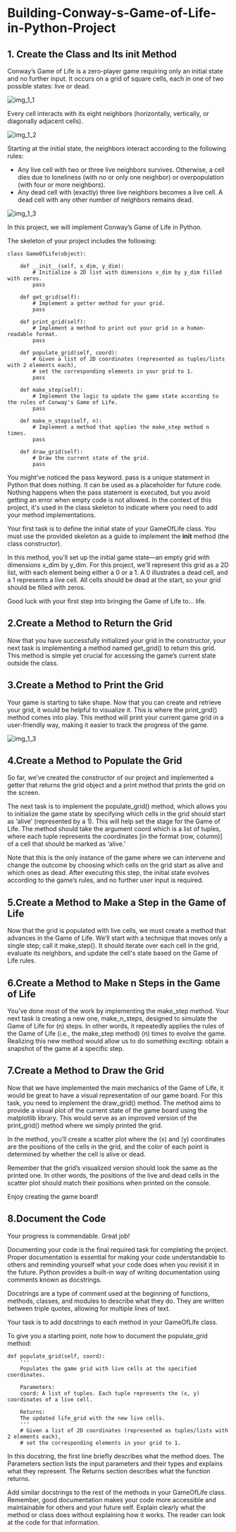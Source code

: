 # Building-Conway-s-Game-of-Life-in-Python-Project

## 1. Create the Class and Its __init__ Method
Conway’s Game of Life is a zero-player game requiring only an initial state and no further input. It occurs on a grid of square cells, each in one of two possible states: live or dead.

![img_1_1](https://github.com/elif-t/Building-Conway-s-Game-of-Life-in-Python-Project/blob/main/img_1_1.png)

Every cell interacts with its eight neighbors (horizontally, vertically, or diagonally adjacent cells).

![img_1_2](https://github.com/elif-t/Building-Conway-s-Game-of-Life-in-Python-Project/blob/main/img_1_2.png)

Starting at the initial state, the neighbors interact according to the following rules:

* Any live cell with two or three live neighbors survives. Otherwise, a cell dies due to loneliness (with no or only one neighbor) or overpopulation (with four or more neighbors).
* Any dead cell with (exactly) three live neighbors becomes a live cell. A dead cell with any other number of neighbors remains dead.

![img_1_3](https://github.com/elif-t/Building-Conway-s-Game-of-Life-in-Python-Project/blob/main/img_1_3.png)


In this project, we will implement Conway’s Game of Life in Python.

The skeleton of your project includes the following:

```
class GameOfLife(object):  
    
    def __init__(self, x_dim, y_dim):
        # Initialize a 2D list with dimensions x_dim by y_dim filled with zeros.
        pass
    
    def get_grid(self):
        # Implement a getter method for your grid.
        pass

    def print_grid(self):
        # Implement a method to print out your grid in a human-readable format.
        pass

    def populate_grid(self, coord):
        # Given a list of 2D coordinates (represented as tuples/lists with 2 elements each),
        # set the corresponding elements in your grid to 1.
        pass

    def make_step(self):
        # Implement the logic to update the game state according to the rules of Conway's Game of Life.
        pass

    def make_n_steps(self, n):
        # Implement a method that applies the make_step method n times.
        pass

    def draw_grid(self):
        # Draw the current state of the grid.
        pass
```

You might’ve noticed the pass keyword. pass is a unique statement in Python that does nothing. It can be used as a placeholder for future code. Nothing happens when the pass statement is executed, but you avoid getting an error when empty code is not allowed. In the context of this project, it's used in the class skeleton to indicate where you need to add your method implementations.

Your first task is to define the initial state of your GameOfLife class. You must use the provided skeleton as a guide to implement the __init__ method (the class constructor).

In this method, you'll set up the initial game state—an empty grid with dimensions x_dim by y_dim. For this project, we'll represent this grid as a 2D list, with each element being either a 0 or a 1. A 0 illustrates a dead cell, and a 1 represents a live cell. All cells should be dead at the start, so your grid should be filled with zeros.

Good luck with your first step into bringing the Game of Life to... life.

## 2.Create a Method to Return the Grid
Now that you have successfully initialized your grid in the constructor, your next task is implementing a method named get_grid() to return this grid. This method is simple yet crucial for accessing the game’s current state outside the class.

## 3.Create a Method to Print the Grid
Your game is starting to take shape. Now that you can create and retrieve your grid, it would be helpful to visualize it. This is where the print_grid() method comes into play. This method will print your current game grid in a user-friendly way, making it easier to track the progress of the game.

![img_1_3](https://github.com/elif-t/Building-Conway-s-Game-of-Life-in-Python-Project/blob/main/img_3_1.png)

## 4.Create a Method to Populate the Grid
So far, we’ve created the constructor of our project and implemented a getter that returns the grid object and a print method that prints the grid on the screen.

The next task is to implement the populate_grid() method, which allows you to initialize the game state by specifying which cells in the grid should start as ‘alive’ (represented by a 1). This will help set the stage for the Game of Life. The method should take the argument coord which is a list of tuples, where each tuple represents the coordinates [in the format (row, column)] of a cell that should be marked as ‘alive.’

Note that this is the only instance of the game where we can intervene and change the outcome by choosing which cells on the grid start as alive and which ones as dead. After executing this step, the initial state evolves according to the game’s rules, and no further user input is required.

## 5.Create a Method to Make a Step in the Game of Life
Now that the grid is populated with live cells, we must create a method that advances in the Game of Life. We’ll start with a technique that moves only a single step; call it make_step(). It should iterate over each cell in the grid, evaluate its neighbors, and update the cell's state based on the Game of Life rules.

## 6.Create a Method to Make n Steps in the Game of Life
You’ve done most of the work by implementing the make_step method. Your next task is creating a new one, make_n_steps, designed to simulate the Game of Life for \(n\) steps. In other words, it repeatedly applies the rules of the Game of Life (i.e., the make_step method) \(n\) times to evolve the game. Realizing this new method would allow us to do something exciting: obtain a snapshot of the game at a specific step.

## 7.Create a Method to Draw the Grid
Now that we have implemented the main mechanics of the Game of Life, it would be great to have a visual representation of our game board. For this task, you need to implement the draw_grid() method. The method aims to provide a visual plot of the current state of the game board using the matplotlib library. This would serve as an improved version of the print_grid() method where we simply printed the grid.

In the method, you’ll create a scatter plot where the \(x\) and \(y\) coordinates are the positions of the cells in the grid, and the color of each point is determined by whether the cell is alive or dead.

Remember that the grid’s visualized version should look the same as the printed one. In other words, the positions of the live and dead cells in the scatter plot should match their positions when printed on the console.

Enjoy creating the game board!

## 8.Document the Code
Your progress is commendable. Great job!

Documenting your code is the final required task for completing the project. Proper documentation is essential for making your code understandable to others and reminding yourself what your code does when you revisit it in the future. Python provides a built-in way of writing documentation using comments known as docstrings.

Docstrings are a type of comment used at the beginning of functions, methods, classes, and modules to describe what they do. They are written between triple quotes, allowing for multiple lines of text.

Your task is to add docstrings to each method in your GameOfLife class.

To give you a starting point, note how to document the populate_grid method:
```
def populate_grid(self, coord):
    '''
    Populates the game grid with live cells at the specified coordinates.
    
    Parameters:
    coord: A list of tuples. Each tuple represents the (x, y) coordinates of a live cell.

    Returns:
    The updated life_grid with the new live cells.
    '''
    # Given a list of 2D coordinates (represented as tuples/lists with 2 elements each),
    # set the corresponding elements in your grid to 1.
```
In this docstring, the first line briefly describes what the method does. The Parameters section lists the input parameters and their types and explains what they represent. The Returns section describes what the function returns.

Add similar docstrings to the rest of the methods in your GameOfLife class. Remember, good documentation makes your code more accessible and maintainable for others and your future self. Explain clearly what the method or class does without explaining how it works. The reader can look at the code for that information.
